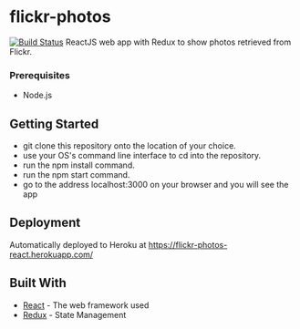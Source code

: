 # flickr-photos
[![Build Status](https://travis-ci.org/nt2013/flickr-photos.svg?branch=master)](https://travis-ci.org/nt2013/flickr-photos)
ReactJS web app with Redux to show photos retrieved from Flickr.

### Prerequisites

- Node.js

## Getting Started

- git clone this repository onto the location of your choice.
- use your OS's command line interface to cd into the repository.
- run the npm install command.
- run the npm start command.
- go to the address localhost:3000 on your browser and you will see the app

## Deployment

Automatically deployed to Heroku at https://flickr-photos-react.herokuapp.com/

## Built With

* [React](https://github.com/facebook/react) - The web framework used
* [Redux](https://github.com/reduxjs/redux) - State Management
